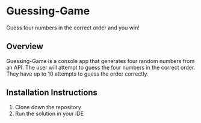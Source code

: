 # Guessing-Game
Guess four numbers in the correct order and you win!

## Overview
Guessing-Game is a console app that generates four random numbers from an API.  The user will attempt to guess the four numbers in the correct order.  They have up to 10 attempts to guess the order correctly.

## Installation Instructions
1. Clone down the repository
2. Run the solution in your IDE
